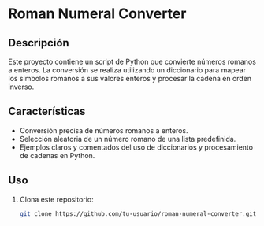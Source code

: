 # Roman Numeral Converter

## Descripción

Este proyecto contiene un script de Python que convierte números romanos a enteros. La conversión se realiza utilizando un diccionario para mapear los símbolos romanos a sus valores enteros y procesar la cadena en orden inverso.

## Características

- Conversión precisa de números romanos a enteros.
- Selección aleatoria de un número romano de una lista predefinida.
- Ejemplos claros y comentados del uso de diccionarios y procesamiento de cadenas en Python.

## Uso

1. Clona este repositorio:
   ```bash
   git clone https://github.com/tu-usuario/roman-numeral-converter.git
   ```
